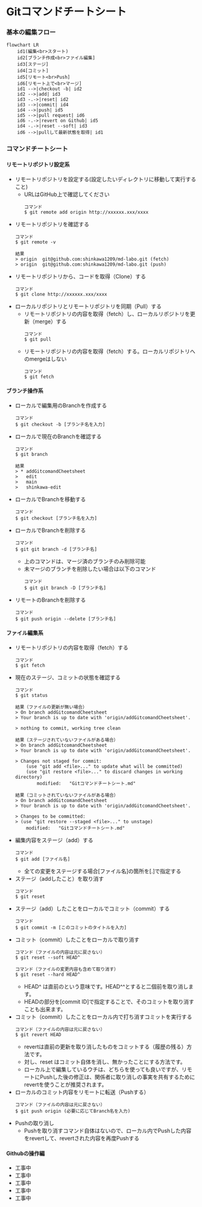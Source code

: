# Gitコマンドチートシート
### 基本の編集フロー
```mermaid
flowchart LR
    id1(編集<br>スタート)
    id2[ブランチ作成<br>ファイル編集]
    id3[ステージ]
    id4[コミット]
    id5[リモート<br>Push]
    id6[リモート上で<br>マージ]
    id1 -->|checkout -b| id2
    id2 -->|add| id3
    id3 -.->|reset| id2
    id3 -->|commit| id4
    id4 -->|push| id5
    id5 -->|pull request| id6
    id6 -.->|revert on Github| id5
    id4 -.->|reset --soft| id3
    id6 -->|pullして最新状態を取得| id1
```
### コマンドチートシート
#### リモートリポジトリ設定系
- リモートリポジトリを設定する(設定したいディレクトリに移動して実行すること)
  - URLはGitHub上で確認してください
    ```
    コマンド
    $ git remote add origin http://xxxxxx.xxx/xxxx
    ```
- リモートリポジトリを確認する
    ```
    コマンド
    $ git remote -v
    ```
    ```
    結果
    > origin  git@github.com:shinkawa1209/md-labo.git (fetch)
    > origin  git@github.com:shinkawa1209/md-labo.git (push)
    ```
- リモートリポジトリから、コードを取得（Clone）する
    ```
    コマンド
    $ git clone http://xxxxxx.xxx/xxxx
    ```
- ローカルリポジトリとリモートリポジトリを同期（Pull）する
  - リモートリポジトリの内容を取得（fetch）し、ローカルリポジトリを更新（merge）する
    ```
    コマンド
    $ git pull
    ```
  - リモートリポジトリの内容を取得（fetch）する。ローカルリポジトリへのmergeはしない
    ```
    コマンド
    $ git fetch
    ```
#### ブランチ操作系
- ローカルで編集用のBranchを作成する
    ```
    コマンド
    $ git checkout -b [ブランチ名を入力]
    ```
- ローカルで現在のBranchを確認する
    ```
    コマンド
    $ git branch
    ```
    ```
    結果
    > * addGitcomandCheetsheet
    >   edit
    >   main
    >   shinkawa-edit
    ```
- ローカルでBranchを移動する
    ```
    コマンド
    $ git checkout [ブランチ名を入力]
    ```
- ローカルでBranchを削除する
    ```
    コマンド
    $ git git branch -d [ブランチ名]
    ```
  - 上のコマンドは、マージ済のブランチのみ削除可能
  - 未マージのブランチを削除したい場合は以下のコマンド
    ```
    コマンド
    $ git git branch -D [ブランチ名]
    ```
- リモートのBranchを削除する
    ```
    コマンド
    $ git push origin --delete [ブランチ名]
    ```
#### ファイル編集系
- リモートリポジトリの内容を取得（fetch）する
    ```
    コマンド
    $ git fetch
    ```
- 現在のステージ、コミットの状態を確認する
    ```
    コマンド
    $ git status
    ```
    ```
    結果（ファイルの更新が無い場合）
    > On branch addGitcomandCheetsheet
    > Your branch is up to date with 'origin/addGitcomandCheetsheet'.

    > nothing to commit, working tree clean
    ```
    ```
    結果（ステージされていないファイルがある場合）
    > On branch addGitcomandCheetsheet
    > Your branch is up to date with 'origin/addGitcomandCheetsheet'.

    > Changes not staged for commit:
        (use "git add <file>..." to update what will be committed)
        (use "git restore <file>..." to discard changes in working directory)
            modified:   "Gitコマンドチートシート.md"
    ```
    ```
    結果（コミットされていないファイルがある場合）
    > On branch addGitcomandCheetsheet
    > Your branch is up to date with 'origin/addGitcomandCheetsheet'.

    > Changes to be committed:
    > (use "git restore --staged <file>..." to unstage)
        modified:   "Gitコマンドチートシート.md"
    ```
- 編集内容をステージ（add）する
    ```
    コマンド
    $ git add [ファイル名]
    ```
  - 全ての変更をステージする場合[ファイル名]の箇所を[.]で指定する
- ステージ（addしたこと）を取り消す
    ```
    コマンド
    $ git reset
    ```
- ステージ（add）したことをローカルでコミット（commit）する
    ```
    コマンド
    $ git commit -m [このコミットのタイトルを入力]
    ```
- コミット（commit）したことをローカルで取り消す
    ```
    コマンド（ファイルの内容は元に戻さない）
    $ git reset --soft HEAD^
    ```
    ```
    コマンド（ファイルの変更内容も含めて取り消す）
    $ git reset --hard HEAD^
    ```
  - HEAD^ は直前のという意味です。HEAD^^とすると二個前を取り消します。
  - HEADの部分を[commit ID]で指定することで、そのコミットを取り消すことも出来ます。
- コミット（commit）したことをローカル内で打ち消すコミットを実行する
    ```
    コマンド（ファイルの内容は元に戻さない）
    $ git revert HEAD
    ```
  - revertは直前の更新を取り消したものをコミットする（履歴の残る）方法です。
  - 対し、reset はコミット自体を消し、無かったことにする方法です。
  - ローカル上で編集しているウチは、どちらを使っても良いですが、リモートにPushした後の修正は、関係者に取り消しの事実を共有するためにrevertを使うことが推奨されます。
- ローカルのコミット内容をリモートに転送（Pushする）
    ```
    コマンド（ファイルの内容は元に戻さない）
    $ git push origin (必要に応じてBranch名を入力)
    ```
- Pushの取り消し
  - Pushを取り消すコマンド自体はないので、ローカル内でPushした内容をrevertして、revertされた内容を再度Pushする

#### Githubの操作編
- 工事中
- 工事中
- 工事中
- 工事中
- 工事中